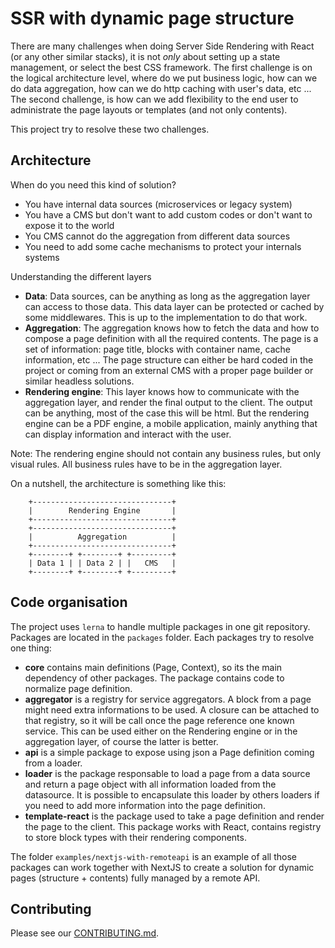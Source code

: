 # SSR with dynamic page structure

There are many challenges when doing Server Side Rendering with React (or any other similar stacks), it is not _only_ about setting up a state management, or select the best CSS framework. The first challenge is on the logical architecture level, where do we put business logic, how can we do data aggregation, how can we do http caching with user's data, etc ... The second challenge, is how can we add flexibility to the end user to administrate the page layouts or templates (and not only contents).

This project try to resolve these two challenges.

## Architecture

When do you need this kind of solution?

 - You have internal data sources (microservices or legacy system)
 - You have a CMS but don't want to add custom codes or don't want to expose it to the world
 - You CMS cannot do the aggregation from different data sources
 - You need to add some cache mechanisms to protect your internals systems

Understanding the different layers

 - **Data**: Data sources, can be anything as long as the aggregation layer can access to those data. This data layer can be protected or cached by some middlewares. This is up to the implementation to do that work.
 - **Aggregation**: The aggregation knows how to fetch the data and how to compose a page definition with all the required contents. The page is a set of information: page title, blocks with container name, cache information, etc ... The page structure can either be hard coded in the project or coming from an external CMS with a proper page builder or similar headless solutions.
 - **Rendering engine**: This layer knows how to communicate with the aggregation layer, and render the final output to the client. The output can be anything, most of the case this will be html. But the rendering engine can be a PDF engine, a mobile application, mainly anything that can display information and interact with the user. 

 Note: The rendering engine should not contain any business rules, but only visual rules. All business rules have to be in the aggregation layer.

On a nutshell, the architecture is something like this:

        +-------------------------------+
        |        Rendering Engine       |
        +-------------------------------+
        +-------------------------------+
        |          Aggregation          |
        +-------------------------------+
        +--------+ +--------+ +---------+
        | Data 1 | | Data 2 | |   CMS   |
        +--------+ +--------+ +---------+

## Code organisation

The project uses `lerna` to handle multiple packages in one git repository. Packages are located in the `packages` folder. Each packages try to resolve one thing:

- **core** contains main definitions (Page, Context), so its the main dependency of other packages. The package contains code to normalize page definition.
- **aggregator** is a registry for service aggregators. A block from a page might need extra informations to be used. A closure can be attached to that registry, so it will be call once the page reference one known service. This can be used either on the Rendering engine or in the aggregation layer, of course the latter is better.
- **api** is a simple package to expose using json a Page definition coming from a loader.
- **loader** is the package responsable to load a page from a data source and return a page object with all information loaded from the datasource. It is possible to encapsulate this loader by others loaders if you need to add more information into the page definition.
- **template-react** is the package used to take a page definition and render the page to the client. This package works with React, contains registry to store block types with their rendering components.

The folder `examples/nextjs-with-remoteapi` is an example of all those packages can work together with NextJS to create a solution for dynamic pages (structure + contents) fully managed by a remote API.

## Contributing

Please see our [CONTRIBUTING.md](https://github.com/ekino/rendr/contributing.md).
